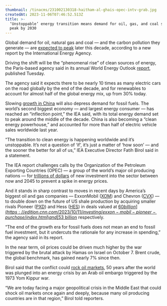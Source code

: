 ```yaml
---
thumbnail: /tinacms/231002130318-haitham-al-ghais-opec-intv-grab.jpg
createdAt: 2023-11-06T07:46:52.513Z
title: >-
  ‘Unstoppable’ energy transition means demand for oil, gas, and coal set to
  peak by 2030
---
```


Global demand for oil, natural gas and coal — and the carbon pollution they generate — are [expected to peak](https://edition.cnn.com/2023/06/14/energy/global-oil-demand-peak-this-decade/index.html) later this decade, according to a new report by the International Energy Agency.

Driving the shift will be the “phenomenal rise” of clean sources of energy, the Paris-based agency said in its annual World Energy Outlook [report](https://www.iea.org/reports/world-energy-outlook-2023?utm_campaign=IEA+newsletters\&utm_medium=Email\&utm_source=SendGrid), published Tuesday.

The agency said it expects there to be nearly 10 times as many electric cars on the road globally by the end of the decade, and for renewables to account for almost half of the global energy mix, up from 30% today.

Slowing [growth in China](https://edition.cnn.com/2023/10/06/economy/china-economy-real-estate-crisis-intl-hnk/index.html) will also depress demand for fossil fuels. The world’s second biggest economy — and largest energy consumer — has reached an “inflection point,” the IEA said, with its total energy demand set to peak around the middle of the decade. China is also becoming a “clean energy powerhouse,” and accounted for more than half of electric vehicle sales worldwide last year.

“The transition to clean energy is happening worldwide and it’s unstoppable. It’s not a question of ‘if’, it’s just a matter of ‘how soon’ — and the sooner the better for all of us,” IEA Executive Director Fatih Birol said in a statement.

The IEA report challenges calls by the Organization of the Petroleum Exporting Countries (OPEC) — a group of the world’s major oil producing nations — for [trillions of dollars](https://edition.cnn.com/2023/10/02/energy/opec-dangerous-lack-oil-investment-oil-prices/index.html) of new investment into the sector between now and 2045 to prevent a spike in energy prices.

And it stands in sharp contrast to moves in recent days by America’s biggest oil and gas companies — ExxonMobil ([XOM](https://edition.cnn.com/markets/stocks/XOM)) and Chevron ([CVX](https://edition.cnn.com/markets/stocks/CVX)) — to double down on the future of US shale production by acquiring smaller rivals Pioneer ([PXD](https://edition.cnn.com/markets/stocks/PXD)) and Hess ([HES](https://edition.cnn.com/markets/stocks/hes)) in deals valued at [$60 billion](https://edition.cnn.com/2023/10/11/investing/exxon-mobil-pioneer-purchase/index.html) and [$53 billion](https://edition.cnn.com/2023/10/23/investing/chevron-hess/index.html) respectively.

“The end of the growth era for fossil fuels does not mean an end to fossil fuel investment, but it undercuts the rationale for any increase in spending,” the agency said in its report.

In the near term, oil prices could be driven much higher by the war triggered by the brutal attack by Hamas on Israel on October 7. Brent crude, the global benchmark, has gained nearly 7% since then.

Birol said that the conflict could [rock oil markets](https://edition.cnn.com/2023/10/09/energy/oil-prices-israel-hamas-conflict-explainer/index.html), 50 years after the world was plunged into an energy crisis by an Arab oil embargo triggered by the 1973 Yom Kippur war.

“We are today facing a major geopolitical crisis in the Middle East that could shock oil markets once again and deeply, because many oil producing countries are in that region,” Birol told reporters.
